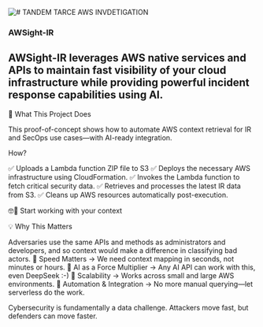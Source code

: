 ![# TANDEM TARCE AWS INVDETIGATION ](http://tandemtrace.ai/wp-content/uploads/2025/02/tand3.png)



### AWSight-IR

## AWSight-IR leverages AWS native services and APIs to maintain fast visibility of your cloud infrastructure while providing powerful incident response capabilities using AI. 

🚀 What This Project Does

This proof-of-concept shows how to automate AWS context retrieval for IR and SecOps use cases—with AI-ready integration.

How?

✅ Uploads a Lambda function ZIP file to S3
✅ Deploys the necessary AWS infrastructure using CloudFormation.
✅ Invokes the Lambda function to fetch critical security data.
✅ Retrieves and processes the latest IR data from S3.
✅ Cleans up AWS resources automatically post-execution. 

🤓🔎 Start working with your context 

💡 Why This Matters

Adversaries use the same APIs and methods as administrators and developers, and so context would make a difference in classifying bad actors. 
🔹 Speed Matters → We need context mapping in seconds, not minutes or hours.
🔹 AI as a Force Multiplier → Any AI API can work with this, even DeepSeek :-) 
🔹 Scalability → Works across small and large AWS environments.
🔹 Automation & Integration → No more manual querying—let serverless do the work.


Cybersecurity is fundamentally a data challenge. Attackers move fast, but defenders can move faster. 
